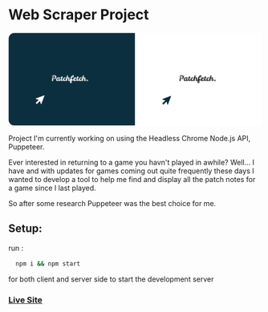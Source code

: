 # Web Scraper Project

![](public/imgs/patchfetch.png)

Project I'm currently working on using the Headless Chrome Node.js API, Puppeteer.

Ever interested in returning to a game you havn't played in awhile? Well... I have and with updates for games coming out quite frequently these days I wanted to develop a tool to help me find and display all the patch notes for a game since I last played.

So after some research Puppeteer was the best choice for me.

## Setup:

run :

```bash
  npm i && npm start
```

for both client and server side to start the development server

### [Live Site](https://web-scraper-project.herokuapp.com/)
